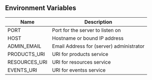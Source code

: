 ## Environment Variables

| Name | Description |
|---|---|
| PORT | Port for the server to listen on |
| HOST | Hostname or bound IP address |
| ADMIN_EMAIL | Email Address for (server) administrator |
| PRODUCTS_URI | URI for products service |
| RESOURCES_URI | URI for resources service |
| EVENTS_URI | URI for eventss service |
